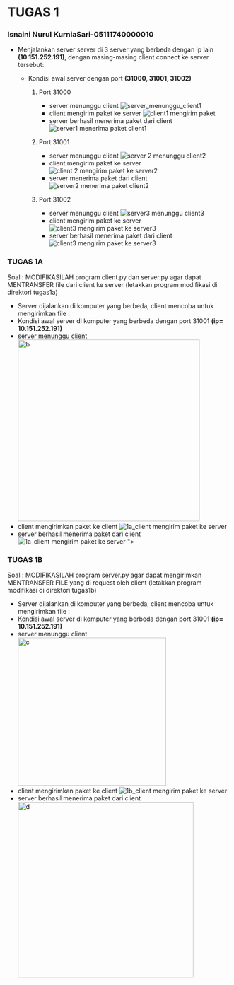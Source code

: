 # TUGAS 1
### Isnaini Nurul KurniaSari-05111740000010
* Menjalankan server server di 3 server yang berbeda dengan ip lain **(10.151.252.191)**, dengan masing-masing client connect ke server tersebut:
  
  - Kondisi awal server dengan port **(31000, 31001, 31002)**
    1. Port 31000 
        - server menunggu client
            ![server_menunggu_client1](https://user-images.githubusercontent.com/36990780/75626072-dca36680-5bf6-11ea-96d9-83bba804dce6.jpg)
        - client mengirim paket ke server
            ![client1 mengirim paket](https://user-images.githubusercontent.com/36990780/75626110-27bd7980-5bf7-11ea-98f9-641c3dc39a83.jpg)
        - server berhasil menerima paket dari client
            ![server1 menerima paket client1](https://user-images.githubusercontent.com/36990780/75626132-5a677200-5bf7-11ea-9857-12ed44c4f022.jpg)
            
     2. Port 31001
        - server menunggu client
          ![server 2 menunggu client2](https://user-images.githubusercontent.com/36990780/75626197-03ae6800-5bf8-11ea-8c88-c74b58e6e95d.jpg)
        - client mengirim paket ke server
          ![client 2 mengirim paket ke server2](https://user-images.githubusercontent.com/36990780/75626189-e11c4f00-5bf7-11ea-914f-c0418d30c183.jpg)
        - server menerima paket dari client
          ![server2 menerima paket client2](https://user-images.githubusercontent.com/36990780/75626203-17f26500-5bf8-11ea-8bf4-2df3246e393e.jpg)
          
     3. Port 31002
        - server menunggu client
          ![server3 menunggu client3](https://user-images.githubusercontent.com/36990780/75626223-67d12c00-5bf8-11ea-94c0-bf1f42afd95e.jpg)
        - client mengirim paket ke server
          ![client3 mengirim paket ke server3](https://user-images.githubusercontent.com/36990780/75626233-74ee1b00-5bf8-11ea-8740-8165290da3d4.jpg)
        - server berhasil menerima paket dari client
          ![client3 mengirim paket ke server3](https://user-images.githubusercontent.com/36990780/75626240-82a3a080-5bf8-11ea-8c7b-66120061bdfe.jpg)
 
 
### TUGAS 1A ###
Soal : MODIFIKASILAH program client.py dan server.py agar dapat MENTRANSFER file dari client ke server (letakkan program modifikasi di direktori tugas1a)      
* Server dijalankan di komputer yang berbeda, client mencoba untuk mengirimkan file :
* Kondisi awal server di komputer yang berbeda dengan port 31001 **(ip= 10.151.252.191)**
* server menunggu client
         <img width="411" alt="b" src="https://user-images.githubusercontent.com/36990780/76166172-1e9c5180-618f-11ea-9c84-6aa0258f8f06.png">
* client mengirimkan paket ke client 
      ![1a_client mengirim paket ke server](https://user-images.githubusercontent.com/36990780/75626347-7ec44e00-5bf9-11ea-85e1-b867390da108.jpg)
* server berhasil menerima paket dari client
      ![1a_client mengirim paket ke server](https://user-images.githubusercontent.com/36990780/75626347-7ec44e00-5bf9-11ea-85e1-b867390da108.jpg)
">
      
### TUGAS 1B ###
Soal : MODIFIKASILAH program server.py agar dapat mengirimkan MENTRANSFER FILE yang di request oleh client (letakkan program modifikasi di direktori tugas1b)
* Server dijalankan di komputer yang berbeda, client mencoba untuk mengirimkan file :  
* Kondisi awal server di komputer yang berbeda dengan port 31001 **(ip= 10.151.252.191)**
* server menunggu client
      <img width="335" alt="c" src="https://user-images.githubusercontent.com/36990780/76166190-4a1f3c00-618f-11ea-881c-4f1b6fcd1602.png">
* client mengirimkan paket ke client
      ![1b_client mengirim paket ke server](https://user-images.githubusercontent.com/36990780/75674231-41be9100-5cb7-11ea-9132-41e9a2d950d9.jpg)
* server berhasil menerima paket dari client
      <img width="397" alt="d" src="https://user-images.githubusercontent.com/36990780/76166301-25779400-6190-11ea-9151-931e63613763.png">

   
  
    
    

      
      
      
    



         
    

